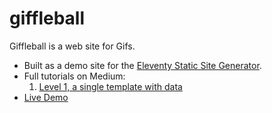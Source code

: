# giffleball

Giffleball is a web site for Gifs.

* Built as a demo site for the [Eleventy Static Site Generator](https://github.com/11ty/eleventy).
* Full tutorials on Medium:
  1. [Level 1, a single template with data](https://medium.com/@11ty/making-a-simple-web-site-with-the-simplest-static-site-generator-level-1-7fc6febca1)
* [Live Demo](https://11ty.github.io/giffleball/)
